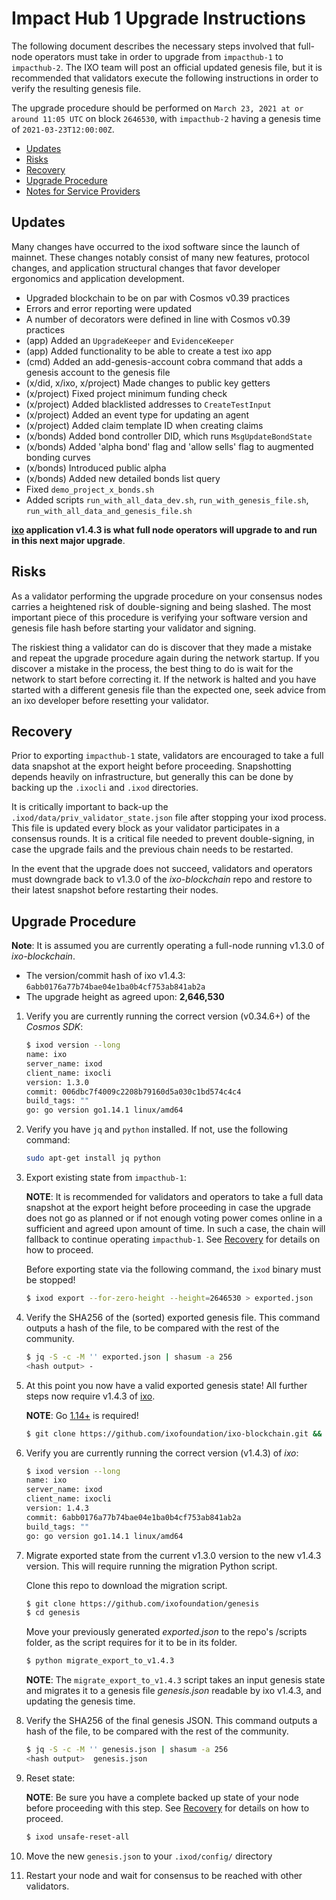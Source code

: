 # Impact Hub 1 Upgrade Instructions

The following document describes the necessary steps involved that full-node operators
must take in order to upgrade from `impacthub-1` to `impacthub-2`. The IXO team
will post an official updated genesis file, but it is recommended that validators
execute the following instructions in order to verify the resulting genesis file.

The upgrade procedure should be performed on `March 23, 2021 at or around 11:05 UTC` on block `2646530`, with `impacthub-2` having a genesis time of `2021-03-23T12:00:00Z`.

  - [Updates](#updates)
  - [Risks](#risks)
  - [Recovery](#recovery)
  - [Upgrade Procedure](#upgrade-procedure)
  - [Notes for Service Providers](#notes-for-service-providers)

## Updates

Many changes have occurred to the ixod software since the launch of mainnet. These changes notably consist of many new features,
protocol changes, and application structural changes that favor developer ergonomics and application development.

- Upgraded blockchain to be on par with Cosmos v0.39 practices
- Errors and error reporting were updated
- A number of decorators were defined in line with Cosmos v0.39 practices
- (app) Added an `UpgradeKeeper` and `EvidenceKeeper`
- (app) Added functionality to be able to create a test ixo app
- (cmd) Added an add-genesis-account cobra command that adds a genesis account to the genesis file
- (x/did, x/ixo, x/project) Made changes to public key getters
- (x/project) Fixed project minimum funding check
- (x/project) Added blacklisted addresses to `CreateTestInput`
- (x/project) Added an event type for updating an agent
- (x/project) Added claim template ID when creating claims
- (x/bonds) Added bond controller DID, which runs `MsgUpdateBondState`
- (x/bonds) Added 'alpha bond' flag and 'allow sells' flag to augmented bonding curves
- (x/bonds) Introduced public alpha
- (x/bonds) Added new detailed bonds list query
- Fixed `demo_project_x_bonds.sh`
- Added scripts `run_with_all_data_dev.sh`, `run_with_genesis_file.sh`, `run_with_all_data_and_genesis_file.sh`

__[ixo](https://github.com/ixofoundation/ixo-blockchain) application v1.4.3 is
what full node operators will upgrade to and run in this next major upgrade__.

## Risks

As a validator performing the upgrade procedure on your consensus nodes carries a heightened risk of
double-signing and being slashed. The most important piece of this procedure is verifying your
software version and genesis file hash before starting your validator and signing.

The riskiest thing a validator can do is discover that they made a mistake and repeat the upgrade
procedure again during the network startup. If you discover a mistake in the process, the best thing
to do is wait for the network to start before correcting it. If the network is halted and you have
started with a different genesis file than the expected one, seek advice from an ixo developer
before resetting your validator.

## Recovery

Prior to exporting `impacthub-1` state, validators are encouraged to take a full data snapshot at the
export height before proceeding. Snapshotting depends heavily on infrastructure, but generally this
can be done by backing up the `.ixocli` and `.ixod` directories.

It is critically important to back-up the `.ixod/data/priv_validator_state.json` file after stopping your ixod process. This file is updated every block as your validator participates in a consensus rounds. It is a critical file needed to prevent double-signing, in case the upgrade fails and the previous chain needs to be restarted.

In the event that the upgrade does not succeed, validators and operators must downgrade back to
v1.3.0 of the _ixo-blockchain_ repo and restore to their latest snapshot before restarting their nodes.

## Upgrade Procedure

__Note__: It is assumed you are currently operating a full-node running v1.3.0 of _ixo-blockchain_.

- The version/commit hash of ixo v1.4.3: `6abb0176a77b74bae04e1ba0b4cf753ab841ab2a`
- The upgrade height as agreed upon: **2,646,530**


1. Verify you are currently running the correct version (v0.34.6+) of the _Cosmos SDK_:

   ```bash
   $ ixod version --long
   name: ixo
   server_name: ixod
   client_name: ixocli
   version: 1.3.0
   commit: 006dbc7f4009c2208b79160d5a030c1bd574c4c4
   build_tags: ""
   go: go version go1.14.1 linux/amd64
   ```

2. Verify you have `jq` and `python` installed. If not, use the following command:

   ```bash
   sudo apt-get install jq python
   ```
   
4. Export existing state from `impacthub-1`:

   **NOTE**: It is recommended for validators and operators to take a full data snapshot at the export
   height before proceeding in case the upgrade does not go as planned or if not enough voting power
   comes online in a sufficient and agreed upon amount of time. In such a case, the chain will fallback
   to continue operating `impacthub-1`. See [Recovery](#recovery) for details on how to proceed.

   Before exporting state via the following command, the `ixod` binary must be stopped!

   ```bash
   $ ixod export --for-zero-height --height=2646530 > exported.json
   ```

3. Verify the SHA256 of the (sorted) exported genesis file. This command outputs a hash of the file, to be compared  with the rest of the community.

   ```bash
   $ jq -S -c -M '' exported.json | shasum -a 256
   <hash output> -
   ```

4. At this point you now have a valid exported genesis state! All further steps now require
v1.4.3 of [ixo](https://github.com/ixofoundation/ixo-blockchain).

   **NOTE**: Go [1.14+](https://golang.org/dl/) is required!

   ```bash
   $ git clone https://github.com/ixofoundation/ixo-blockchain.git && cd ixo-blockchain && git checkout v1.4.3; make install
   ```

5. Verify you are currently running the correct version (v1.4.3) of _ixo_:

   ```bash
   $ ixod version --long
   name: ixo
   server_name: ixod
   client_name: ixocli
   version: 1.4.3
   commit: 6abb0176a77b74bae04e1ba0b4cf753ab841ab2a
   build_tags: ""
   go: go version go1.14.1 linux/amd64

   ```

6. Migrate exported state from the current v1.3.0 version to the new v1.4.3 version. This will require running the migration Python script.

   Clone this repo to download the migration script.
   
   ```bash
   $ git clone https://github.com/ixofoundation/genesis
   $ cd genesis
   ```
   
   Move your previously generated _exported.json_ to the repo's /scripts folder, as the script requires for it to be in its folder.

   ```bash
   $ python migrate_export_to_v1.4.3
   ```

   **NOTE**: The `migrate_export_to_v1.4.3` script takes an input genesis state and migrates it to a genesis file _genesis.json_ readable by ixo v1.4.3, and updating the genesis time.

7. Verify the SHA256 of the final genesis JSON. This command outputs a hash of the file, to be compared  with the rest of the community.

   ```bash
   $ jq -S -c -M '' genesis.json | shasum -a 256
   <hash output>  genesis.json
   ```

8. Reset state:

   **NOTE**: Be sure you have a complete backed up state of your node before proceeding with this step.
   See [Recovery](#recovery) for details on how to proceed.

   ```bash
   $ ixod unsafe-reset-all
   ```

9. Move the new `genesis.json` to your `.ixod/config/` directory

10. Restart your node and wait for consensus to be reached with other validators.
